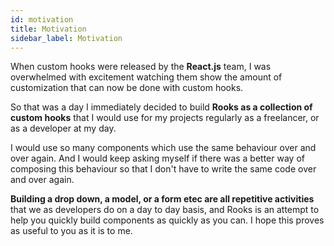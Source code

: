 ```yaml
---
id: motivation
title: Motivation
sidebar_label: Motivation
---
```


When custom hooks were released by the **React.js** team, I was overwhelmed with excitement watching them show the amount of customization that can now be done with custom hooks.

So that was a day I immediately decided to build **Rooks as a collection of custom hooks** that I would use for my projects regularly as a freelancer, or as a developer at my day.

I would use so many components which use the same behaviour over and over again. And I would keep asking myself if there was a better way of composing this behaviour so that I don't have to write the same code over and over again.

**Building a drop down, a model, or a form etec are all repetitive activities** that we as developers do on a day to day basis, and Rooks is an attempt to help you quickly build components as quickly as you can. I hope this proves as useful to you as it is to me.
